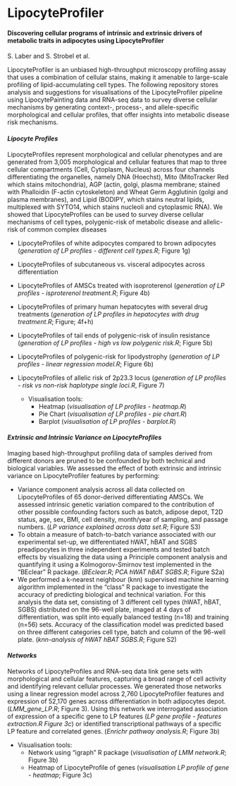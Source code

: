 # LipocyteProfiler
#### Discovering cellular programs of intrinsic and extrinsic drivers of metabolic traits in adipocytes using LipocyteProfiler
S. Laber and S. Strobel et al.

LipocyteProfiler is an unbiased high-throughput microscopy profiling assay that uses a combination of cellular stains, making it amenable to large-scale profiling of lipid-accumulating cell types. The following repository stores analysis and suggestions for visualisations of the LipocyteProfiler pipeline using LipocytePainting data and RNA-seq data to survey diverse cellular mechanisms by generating context-, process-, and allele-specific morphological and cellular profiles, that offer insights into metabolic disease risk mechanisms.

#### _Lipocyte Profiles_
LipocyteProfiles represent morphological and cellular phenotypes and are generated from 3,005 morphological and cellular features that map to three cellular compartments (Cell, Cytoplasm, Nucleus) across four channels differentiating the organelles, namely DNA (Hoechst), Mito (MitoTracker Red which stains mitochondria), AGP (actin, golgi, plasma membrane; stained with Phalloidin (F-actin cytoskeleton) and Wheat Germ Agglutinin (golgi and plasma membranes), and Lipid (BODIPY, which stains neutral lipids, multiplexed with SYTO14, which stains nucleoli and cytoplasmic RNA). We showed that LipocyteProfiles can be used to survey diverse cellular mechanisms of cell types, polygenic-risk of metabolic disease and allelic-risk of common complex diseases

- LipocyteProfiles of white adipocytes compared to brown adipocytes (_generation of LP profiles - different cell types.R_; Figure 1g)
- LipocyteProfiles of subcutaneous vs. visceral adipocytes across differentiation
- LipocyteProfiles of AMSCs treated with isoproterenol (_generation of LP profiles - isproterenol treatment.R_; Figure 4b)
- LipocyteProfiles of primary human hepatocytes with several drug treatments (_generation of LP profiles in hepatocytes with drug treatment.R_; Figure; 4f+h) 
- LipocyteProfiles of tail ends of polygenic-risk of insulin resistance (_generation of LP profiles - high vs low polygenic risk.R_; Figure 5b)  
- LipocyteProfiles of polygenic-risk for lipodystrophy (_generation of LP profiles - linear regression model.R_; Figure 6b)
- LipocyteProfiles of allelic risk of 2p23.3 locus (_generation of LP profiles - risk vs non-risk haplotype single loci.R_,  Figure 7)
 
    - Visualisation tools: 
        - Heatmap (_visualisation of LP profiles -  heatmap.R_)
        - Pie Chart (_visualisation of LP profiles - pie chart.R_)
        - Barplot (_visualisation of LP profiles -  barplot.R_)

#### _Extrinsic and Intrinsic Variance on LipocyteProfiles_
Imaging based high-throughput profiling data of samples derived from different donors are pruned to be confounded by both technical and biological variables. We assessed the effect of both extrinsic and intrinsic variance on LipocyteProfiler features by performing:
- Variance component analysis across all data collected on LipocyteProfiles of 65 donor-derived differentiating AMSCs. We assessed intrinsic genetic variation compared to the contribution of other possible confounding factors such as batch, adipose depot, T2D status, age, sex, BMI, cell density, month/year of sampling, and passage numbers. (_LP variance explained across data set.R_; Figure S3)
- To obtain a measure of batch-to-batch variance associated with our experimental set-up, we differentiated hWAT, hBAT and SGBS preadipocytes in three independent experiments and tested batch effects by visualizing the data using a Principle component analysis and quantifying it using a Kolmogorov-Smirnov test implemented in the “BEclear” R package. (_BEclear.R_; _PCA hWAT hBAT SGBS.R_; Figure S2a)
- We performed a k-nearest neighbour (knn) supervised machine learning algorithm implemented in the “class” R package to investigate the accuracy of predicting biological and technical variation. For this analysis the data set, consisting of 3 different cell types (hWAT, hBAT, SGBS) distributed on the 96-well plate, imaged at 4 days of differentiation, was split into equally balanced testing (n=18) and training (n=56) sets. Accuracy of the classification model was predicted based on three different categories cell type, batch and column of the 96-well plate. (_knn-analysis of hWAT hBAT SGBS.R_; Figure S2)

#### _Networks_
Networks of LipocyteProfiles and RNA-seq data link gene sets with morphological and cellular features, capturing a broad range of cell activity and identifying relevant cellular processes. We generated those networks using a linear regression model across 2,760 LipocyteProfiler features and expression of 52,170 genes across differentiation in both adipocytes depot. (_LMM_gene_LP.R_; Figure 3). Using this network we interrogated association of expression of a specific gene to LP features (_LP gene profile - features extraction.R Figure 3c_) or identified transcriptional pathways of a specific LP feature and correlated genes. (_Enrichr pathway analysis.R_;  Figure 3b)

   - Visualisation tools: 
        - Network using “igraph” R package (_visualisation of LMM network.R_; Figure 3b) 
        - Heatmap of LipocyteProfile of genes (_visualisation LP profile of gene - heatmap_; Figure 3c)




